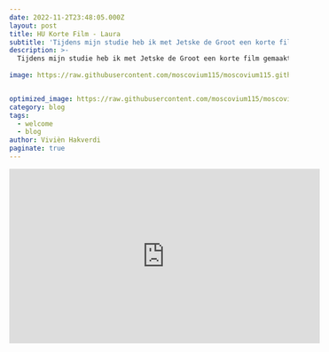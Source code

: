 ```yaml
---
date: 2022-11-2T23:48:05.000Z
layout: post
title: HU Korte Film - Laura
subtitle: 'Tijdens mijn studie heb ik met Jetske de Groot een korte film gemaakt met als onderwerp eenzaamheid. Ik had als taak de script, de cameravoering en montage.'
description: >-
  Tijdens mijn studie heb ik met Jetske de Groot een korte film gemaakt met als onderwerp eenzaamheid. Ik had als taak de script, de cameravoering en montage.
 
image: https://raw.githubusercontent.com/moscovium115/moscovium115.github.io/master/assets/img/Screenshot%20from%202022-12-03%2014-11-22.png


optimized_image: https://raw.githubusercontent.com/moscovium115/moscovium115.github.io/master/assets/img/Screenshot%20from%202022-12-03%2014-11-22.png
category: blog
tags:
  - welcome
  - blog
author: Vivièn Hakverdi
paginate: true
---
```

<iframe width="560" height="315" src="https://www.youtube.com/embed/SHN4oW63A4s" title="YouTube video player" frameborder="0" allow="accelerometer; autoplay; clipboard-write; encrypted-media; gyroscope; picture-in-picture" allowfullscreen></iframe>


